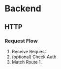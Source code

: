# Backend
## HTTP

### Request Flow
1. Receive Request
2. (optional) Check Auth
3. Match Route
   1. 